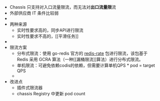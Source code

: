 - Chassis 只支持对入口流量限流，而无法对**出口流量限**流
- 外部供应商 IT 条件比较弱
-
- 两种来源
	- 实时性要求高的，同步API进行限流
	- 实时性要求不高的，[[平滑任务]]
-
- 限流方案
	- 分布式限流：使用 go-redis 官方的 [redis-rate](https://github.com/go-redis/redis_rate) 包进行限流，该包基于 Redis 采用 GCRA 算法（一种[[漏桶限流]]算法）进行分布式限流。
	- 单机限流：可避免依赖codis的依赖，但需要计算单机QPS * pod = target QPS
	-
- 改进点
	- 插件式限流器
	- chassis Registry  中更新 pod count